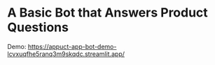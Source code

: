 # A Basic Bot that Answers Product Questions

 Demo: https://appuct-app-bot-demo-lcvxuqfhe5ranq3m9skqdc.streamlit.app/